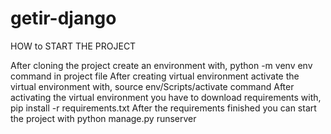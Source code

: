 # getir-django
HOW to START THE PROJECT

After cloning the project create an environment with,
python -m venv env
command in project file
After creating virtual environment activate the virtual environment with,
source env/Scripts/activate command 
After activating the virtual environment you have to download requirements with,
pip install -r requirements.txt
After the requirements finished you can start the project with
python manage.py runserver
